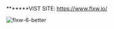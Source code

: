 *******VIST SITE: https://www.flxw.io/



![flxw-6-better](https://user-images.githubusercontent.com/48226153/85151596-96135f80-b219-11ea-8baa-e33aa6db8532.png)
